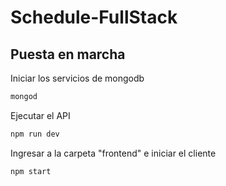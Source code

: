 # Schedule-FullStack

## Puesta en marcha

Iniciar los servicios de mongodb
```bash
mongod
```
Ejecutar el API
```bash
npm run dev
```
Ingresar a la carpeta "frontend" e iniciar el cliente
```bash
npm start
```
